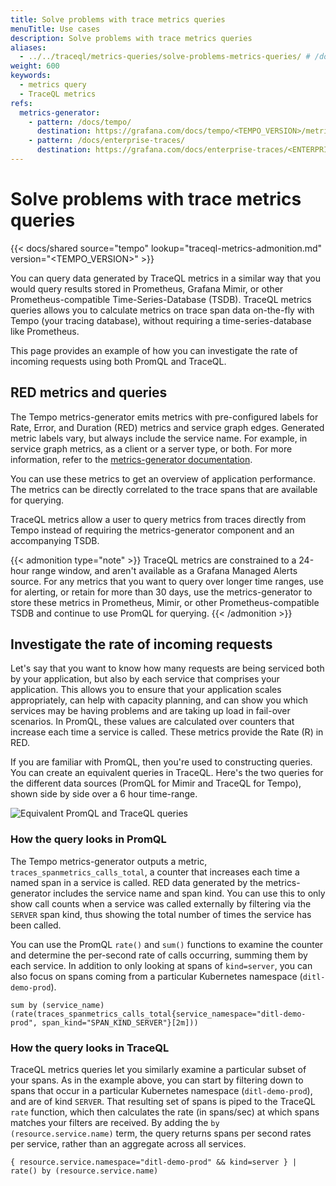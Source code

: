 ```yaml
---
title: Solve problems with trace metrics queries
menuTitle: Use cases
description: Solve problems with trace metrics queries
aliases:
  - ../../traceql/metrics-queries/solve-problems-metrics-queries/ # /docs/tempo/next/traceql/metrics-queries/solve-problems-metrics-queries/
weight: 600
keywords:
  - metrics query
  - TraceQL metrics
refs:
  metrics-generator:
    - pattern: /docs/tempo/
      destination: https://grafana.com/docs/tempo/<TEMPO_VERSION>/metrics-from-traces/metrics-generator/
    - pattern: /docs/enterprise-traces/
      destination: https://grafana.com/docs/enterprise-traces/<ENTERPRISE_TRACES_VERSION>/metrics-generator/
---
```


# Solve problems with trace metrics queries

<!-- Using a custom admonition because no feature flag is required. -->

{{< docs/shared source="tempo" lookup="traceql-metrics-admonition.md" version="<TEMPO_VERSION>" >}}

You can query data generated by TraceQL metrics in a similar way that you would query results stored in Prometheus, Grafana Mimir, or other Prometheus-compatible Time-Series-Database (TSDB).
TraceQL metrics queries allows you to calculate metrics on trace span data on-the-fly with Tempo (your tracing database), without requiring a time-series-database like Prometheus.

This page provides an example of how you can investigate the rate of incoming requests using both PromQL and TraceQL.

## RED metrics and queries

The Tempo metrics-generator emits metrics with pre-configured labels for Rate, Error, and Duration (RED) metrics and service graph edges.
Generated metric labels vary, but always include the service name.
For example, in service graph metrics, as a client or a server type, or both.
For more information, refer to the [metrics-generator documentation](ref:metrics-generator).

You can use these metrics to get an overview of application performance.
The metrics can be directly correlated to the trace spans that are available for querying.

TraceQL metrics allow a user to query metrics from traces directly from Tempo instead of requiring the metrics-generator component and an accompanying TSDB.

{{< admonition type="note" >}}
TraceQL metrics are constrained to a 24-hour range window, and aren't available as a Grafana Managed Alerts source.
For any metrics that you want to query over longer time ranges, use for alerting, or retain for more than 30 days, use the metrics-generator to store these metrics in Prometheus, Mimir, or other Prometheus-compatible TSDB and continue to use PromQL for querying.
{{< /admonition >}}

## Investigate the rate of incoming requests

Let's say that you want to know how many requests are being serviced both by your application, but also by each service that comprises your application.
This allows you to ensure that your application scales appropriately, can help with capacity planning, and can show you which services may be having problems and are taking up load in fail-over scenarios.
In PromQL, these values are calculated over counters that increase each time a service is called. These metrics provide the Rate (R) in RED.

If you are familiar with PromQL, then you're used to constructing queries.
You can create an equivalent queries in TraceQL.
Here's the two queries for the different data sources (PromQL for Mimir and TraceQL for Tempo), shown side by side over a 6 hour time-range.

![Equivalent PromQL and TraceQL queries](/media/docs/tempo/traceql/TraceQL-metrics-query-example-1.png)

### How the query looks in PromQL

The Tempo metrics-generator outputs a metric, `traces_spanmetrics_calls_total`, a counter that increases each time a named span in a service is called.
RED data generated by the metrics-generator includes the service name and span kind.
You can use this to only show call counts when a service was called externally by filtering via the `SERVER` span kind, thus showing the total number of times the service has been called.

You can use the PromQL `rate()` and `sum()` functions to examine the counter and determine the per-second rate of calls occurring, summing them by each service.
In addition to only looking at spans of `kind=server`, you can also focus on spans coming from a particular Kubernetes namespace (`ditl-demo-prod`).

```
sum by (service_name)(rate(traces_spanmetrics_calls_total{service_namespace="ditl-demo-prod", span_kind="SPAN_KIND_SERVER"}[2m]))
```

### How the query looks in TraceQL

TraceQL metrics queries let you similarly examine a particular subset of your spans.
As in the example above, you can start by filtering down to spans that occur in a particular Kubernetes namespace (`ditl-demo-prod`), and are of kind `SERVER`.
That resulting set of spans is piped to the TraceQL `rate` function, which then calculates the rate (in spans/sec) at which spans matches your filters are received.
By adding the `by (resource.service.name)` term, the query returns spans per second rates per service, rather than an aggregate across all services.

```
{ resource.service.namespace="ditl-demo-prod" && kind=server } | rate() by (resource.service.name)
```

